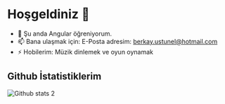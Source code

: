 # Hoşgeldiniz 👋

- 🌱 Şu anda Angular öğreniyorum.
- 📫 Bana ulaşmak için: E-Posta adresim: berkay.ustunel@hotmail.com
- ⚡ Hobilerim: Müzik dinlemek ve oyun oynamak

## Github İstatistiklerim
![Github stats 2](https://github-readme-stats.vercel.app/api?username=berkayustunel&show_icons=true&theme=radical)
